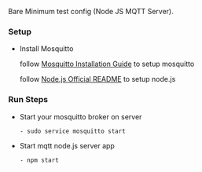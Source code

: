 Bare Minimum test config (Node JS MQTT Server).
 
 ### Setup
  - Install Mosquitto
    
    follow [Mosquitto Installation Guide](https://github.com/eclipse/mosquitto) to setup mosquitto
     
    follow [Node.js Official README](https://github.com/nodejs/node) to setup node.js
 
 ### Run Steps
 - Start your mosquitto broker on server
 
    `- sudo service mosquitto start`
    
 - Start mqtt node.js server app
 
    `- npm start`